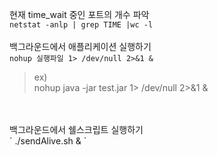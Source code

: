 현재 time_wait 중인 포트의 개수 파악<br>
`netstat -anlp | grep TIME |wc -l`
<br>
<br>
백그라운드에서 애플리케이션 실행하기<br>
`nohup 실행파일 1> /dev/null 2>&1 &`
>ex) <br>
>nohup java -jar test.jar 1> /dev/null 2>&1 &
<br>
<br>
백그라운드에서 쉘스크립트 실행하기<br>
`  ./sendAlive.sh & `
